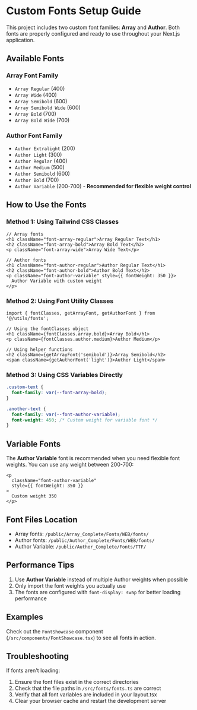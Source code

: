# Custom Fonts Setup Guide

This project includes two custom font families: **Array** and **Author**. Both fonts are properly configured and ready to use throughout your Next.js application.

## Available Fonts

### Array Font Family
- `Array Regular` (400)
- `Array Wide` (400)
- `Array Semibold` (600)
- `Array Semibold Wide` (600)
- `Array Bold` (700)
- `Array Bold Wide` (700)

### Author Font Family
- `Author Extralight` (200)
- `Author Light` (300)
- `Author Regular` (400)
- `Author Medium` (500)
- `Author Semibold` (600)
- `Author Bold` (700)
- `Author Variable` (200-700) - **Recommended for flexible weight control**

## How to Use the Fonts

### Method 1: Using Tailwind CSS Classes

```tsx
// Array fonts
<h1 className="font-array-regular">Array Regular Text</h1>
<h2 className="font-array-bold">Array Bold Text</h2>
<p className="font-array-wide">Array Wide Text</p>

// Author fonts
<h1 className="font-author-regular">Author Regular Text</h1>
<h2 className="font-author-bold">Author Bold Text</h2>
<p className="font-author-variable" style={{ fontWeight: 350 }}>
  Author Variable with custom weight
</p>
```

### Method 2: Using Font Utility Classes

```tsx
import { fontClasses, getArrayFont, getAuthorFont } from '@/utils/fonts';

// Using the fontClasses object
<h1 className={fontClasses.array.bold}>Array Bold</h1>
<p className={fontClasses.author.medium}>Author Medium</p>

// Using helper functions
<h2 className={getArrayFont('semibold')}>Array Semibold</h2>
<span className={getAuthorFont('light')}>Author Light</span>
```

### Method 3: Using CSS Variables Directly

```css
.custom-text {
  font-family: var(--font-array-bold);
}

.another-text {
  font-family: var(--font-author-variable);
  font-weight: 450; /* Custom weight for variable font */
}
```

## Variable Fonts

The **Author Variable** font is recommended when you need flexible font weights. You can use any weight between 200-700:

```tsx
<p
  className="font-author-variable"
  style={{ fontWeight: 350 }}
>
  Custom weight 350
</p>
```

## Font Files Location

- Array fonts: `/public/Array_Complete/Fonts/WEB/fonts/`
- Author fonts: `/public/Author_Complete/Fonts/WEB/fonts/`
- Author Variable: `/public/Author_Complete/Fonts/TTF/`

## Performance Tips

1. Use **Author Variable** instead of multiple Author weights when possible
2. Only import the font weights you actually use
3. The fonts are configured with `font-display: swap` for better loading performance

## Examples

Check out the `FontShowcase` component (`/src/components/FontShowcase.tsx`) to see all fonts in action.

## Troubleshooting

If fonts aren't loading:
1. Ensure the font files exist in the correct directories
2. Check that the file paths in `/src/fonts/fonts.ts` are correct
3. Verify that all font variables are included in your layout.tsx
4. Clear your browser cache and restart the development server
